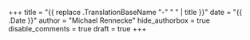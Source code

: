 +++
title = "{{ replace .TranslationBaseName "-" " " | title }}"
date = "{{ .Date }}"
author = "Michael Rennecke"
hide_authorbox = true
disable_comments = true
draft = true
+++
